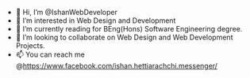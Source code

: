 - 👋 Hi, I’m @IshanWebDeveloper
- 👀 I’m interested in Web Design and Development
- 🌱 I’m currently reading for BEng(Hons) Software Engineering degree.
- 💞️ I’m looking to collaborate on Web Design and Web Development Projects.
- 📫 You can reach me @https://www.facebook.com/ishan.hettiarachchi.messenger/

<!---
IshanWebDeveloper/IshanWebDeveloper is a ✨ special ✨ repository because its `README.md` (this file) appears on your GitHub profile.
You can click the Preview link to take a look at your changes.
--->

